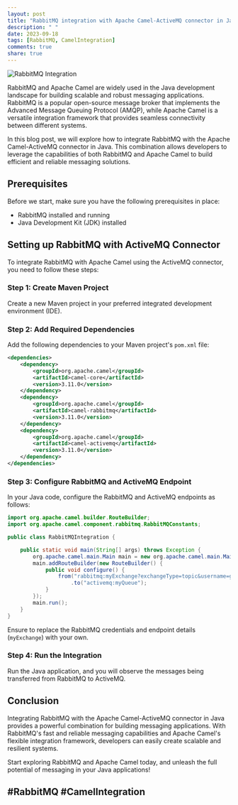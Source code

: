 ```yaml
---
layout: post
title: "RabbitMQ integration with Apache Camel-ActiveMQ connector in Java"
description: " "
date: 2023-09-18
tags: [RabbitMQ, CamelIntegration]
comments: true
share: true
---
```


![RabbitMQ Integration](https://example.com/rabbitmq_integration.jpg)

RabbitMQ and Apache Camel are widely used in the Java development landscape for building scalable and robust messaging applications. RabbitMQ is a popular open-source message broker that implements the Advanced Message Queuing Protocol (AMQP), while Apache Camel is a versatile integration framework that provides seamless connectivity between different systems.

In this blog post, we will explore how to integrate RabbitMQ with the Apache Camel-ActiveMQ connector in Java. This combination allows developers to leverage the capabilities of both RabbitMQ and Apache Camel to build efficient and reliable messaging solutions.

## Prerequisites
Before we start, make sure you have the following prerequisites in place:
- RabbitMQ installed and running
- Java Development Kit (JDK) installed

## Setting up RabbitMQ with ActiveMQ Connector
To integrate RabbitMQ with Apache Camel using the ActiveMQ connector, you need to follow these steps:

### Step 1: Create Maven Project
Create a new Maven project in your preferred integrated development environment (IDE).

### Step 2: Add Required Dependencies
Add the following dependencies to your Maven project's `pom.xml` file:

```xml
<dependencies>
    <dependency>
        <groupId>org.apache.camel</groupId>
        <artifactId>camel-core</artifactId>
        <version>3.11.0</version>
    </dependency>
    <dependency>
        <groupId>org.apache.camel</groupId>
        <artifactId>camel-rabbitmq</artifactId>
        <version>3.11.0</version>
    </dependency>
    <dependency>
        <groupId>org.apache.camel</groupId>
        <artifactId>camel-activemq</artifactId>
        <version>3.11.0</version>
    </dependency>
</dependencies>
```

### Step 3: Configure RabbitMQ and ActiveMQ Endpoint
In your Java code, configure the RabbitMQ and ActiveMQ endpoints as follows:

```java
import org.apache.camel.builder.RouteBuilder;
import org.apache.camel.component.rabbitmq.RabbitMQConstants;

public class RabbitMQIntegration {

    public static void main(String[] args) throws Exception {
        org.apache.camel.main.Main main = new org.apache.camel.main.Main();
        main.addRouteBuilder(new RouteBuilder() {
            public void configure() {
                from("rabbitmq:myExchange?exchangeType=topic&username=guest&password=guest&hostname=localhost")
                    .to("activemq:myQueue");
            }
        });
        main.run();
    }
}
```

Ensure to replace the RabbitMQ credentials and endpoint details (`myExchange`) with your own.

### Step 4: Run the Integration
Run the Java application, and you will observe the messages being transferred from RabbitMQ to ActiveMQ.

## Conclusion
Integrating RabbitMQ with the Apache Camel-ActiveMQ connector in Java provides a powerful combination for building messaging applications. With RabbitMQ's fast and reliable messaging capabilities and Apache Camel's flexible integration framework, developers can easily create scalable and resilient systems.

Start exploring RabbitMQ and Apache Camel today, and unleash the full potential of messaging in your Java applications!

## #RabbitMQ #CamelIntegration